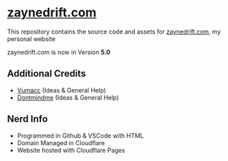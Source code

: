 # [zaynedrift.com](https://zaynedrift.com) 
This repository contains the source code and assets for [zaynedrift.com](https://zaynedrift.com), my personal website

zaynedrift.com is now in Version **5.0**

## Additional Credits
- [Vumacc](https://github.com/Vumacc) (Ideas & General Help)
- [Dontmindme](https://github.com/dontmindme250) (Ideas & General Help)

## Nerd Info
- Programmed in Github & VSCode with HTML
- Domain Managed in Cloudflare
- Website hosted with Cloudflare Pages
